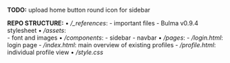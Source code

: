 **TODO:**
    upload home button round icon for sidebar

**REPO STRUCTURE:**
    • */_references*:
        - important files
        - Bulma v0.9.4 stylesheet
    • */assets*:  
        - font and images
    • */components*:
        - sidebar
        - navbar
    • */pages*:
        - */login.html*:    login page
        - */index.html*:    main overview of existing profiles
        - */profile.html*:  individual profile view
    • */style.css*